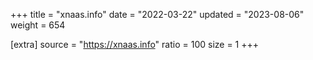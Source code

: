 +++
title = "xnaas.info"
date = "2022-03-22"
updated = "2023-08-06"
weight = 654

[extra]
source = "https://xnaas.info"
ratio = 100
size = 1
+++
